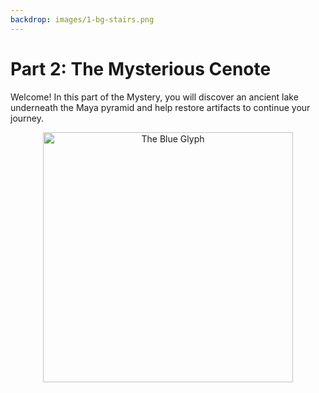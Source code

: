 ```yaml
---
backdrop: images/1-bg-stairs.png
---
```


# Part 2: The Mysterious Cenote

Welcome! In this part of the Mystery, you will discover an ancient lake underneath the Maya pyramid and help restore artifacts to continue your journey.

<p align="center">
    <img src="/images/title.png" alt="The Blue Glyph" width="400px"/>
</p>
<Launch2/>